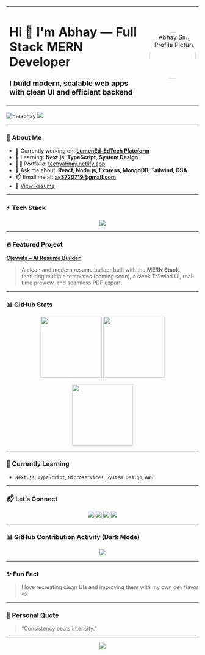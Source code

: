 <!-- PROFILE HEADER -->
<table width="100%">
  <tr>
    <td align="left">
      <h1>Hi 👋 I'm Abhay — Full Stack MERN Developer</h1>
      <h3>I build modern, scalable web apps with clean UI and efficient backend</h3>
    </td>
    <td align="right">
      <img src="https://avatars.githubusercontent.com/u/86084652?v=4" width="120" height="120" style="border-radius: 50%;" alt="Abhay Singh Profile Picture"/>
    </td>
  </tr>
</table>

<!-- Badges -->
<p align="left">
  <img src="https://komarev.com/ghpvc/?username=meabhay&label=Profile%20views&color=0e75b6&style=flat" alt="meabhay" />
  <a href="https://twitter.com/meeabhay" target="_blank">
    <img src="https://img.shields.io/twitter/follow/meeabhay?label=Follow&style=social" />
  </a>
</p>

---

### 🧠 About Me

- 🔭 Currently working on: **[LumenEd-EdTech Plateform](https://lumened.netlify.app/)**
- 🌱 Learning: **Next.js**, **TypeScript**, **System Design**
- 👨‍💻 Portfolio: [techyabhay.netlify.app](https://techyabhay.netlify.app/)
- 💬 Ask me about: **React, Node.js, Express, MongoDB, Tailwind, DSA**
- 📫 Email me at: **as3720719@gmail.com**
- 📄 [View Resume](https://drive.google.com/file/d/1T4wi3JHlA426r98m9Z1mHqR9m0Ubjb5w/view?usp=drive_link)

---

### ⚡ Tech Stack

<p align="center">
  <img src="https://skillicons.dev/icons?i=react,nextjs,nodejs,express,mongodb,tailwind,ts,js,html,css,redux,firebase,git,postman,c,cpp" />
</p>

---

### 🔥 Featured Project

**[Clevvita – AI Resume Builder](https://clevvita.netlify.app)**  
> A clean and modern resume builder built with the **MERN Stack**, featuring multiple templates (coming soon), a sleek Tailwind UI, real-time preview, and seamless PDF export.

---

### 📊 GitHub Stats

<p align="center">
  <img src="https://github-readme-stats.vercel.app/api?username=meabhay&show_icons=true&theme=github_dark&hide_title=true&count_private=true" height="160" />
  <img src="https://github-readme-stats.vercel.app/api/top-langs/?username=meabhay&layout=compact&theme=github_dark" height="160" />
</p>

<p align="center">
  <img src="https://github-readme-streak-stats.herokuapp.com/?user=meabhay&theme=dark&hide_border=false" height="160" />
</p>

---

### 🌱 Currently Learning

- `Next.js`, `TypeScript`, `Microservices`, `System Design`, `AWS`

---

### 📬 Let’s Connect

<p align="center">
  <a href="https://linkedin.com/in/abhay-singh-b0b732229" target="_blank">
    <img src="https://img.shields.io/badge/LinkedIn-Connect-blue?style=for-the-badge&logo=linkedin" />
  </a>
  <a href="https://twitter.com/meeabhay" target="_blank">
    <img src="https://img.shields.io/badge/Twitter-Follow-blue?style=for-the-badge&logo=twitter" />
  </a>
  <a href="https://www.leetcode.com/meabhay" target="_blank">
    <img src="https://img.shields.io/badge/LeetCode-Profile-yellow?style=for-the-badge&logo=leetcode" />
  </a>
  <a href="https://www.hackerrank.com/as3720719" target="_blank">
    <img src="https://img.shields.io/badge/Hackerrank-Profile-green?style=for-the-badge&logo=hackerrank" />
  </a>
</p>

---

### 📊 GitHub Contribution Activity (Dark Mode)

<p align="center">
  <img src="https://github-readme-activity-graph.vercel.app/graph?username=meabhay&theme=github-dark&area=true&hide_border=true" />
</p>


---

### ✨ Fun Fact

> I love recreating clean UIs and improving them with my own dev flavor 😎

---

### 🧠 Personal Quote

> “Consistency beats intensity.”

---

<p align="center">
  <img src="https://capsule-render.vercel.app/api?type=waving&color=0e75b6&height=120&section=footer" />
</p>
